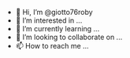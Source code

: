 - 👋 Hi, I’m @giotto76roby
- 👀 I’m interested in ...
- 🌱 I’m currently learning ...
- 💞️ I’m looking to collaborate on ...
- 📫 How to reach me ...

<!---
giotto76roby/giotto76roby is a ✨ special ✨ repository because its `README.md` (this file) appears on your GitHub profile.
You can click the Preview link to take a look at your changes.
--->
